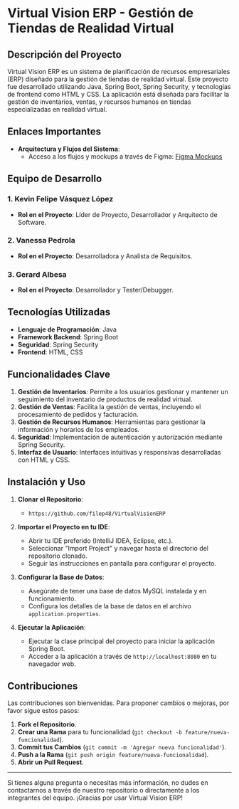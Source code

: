 # Virtual Vision ERP - Gestión de Tiendas de Realidad Virtual

## Descripción del Proyecto

Virtual Vision ERP es un sistema de planificación de recursos empresariales (ERP) diseñado para la gestión de tiendas de realidad virtual. Este proyecto fue desarrollado utilizando Java, Spring Boot, Spring Security, y tecnologías de frontend como HTML y CSS. La aplicación está diseñada para facilitar la gestión de inventarios, ventas, y recursos humanos en tiendas especializadas en realidad virtual.

## Enlaces Importantes

- **Arquitectura y Flujos del Sistema**:
  - Acceso a los flujos y mockups a través de Figma: [Figma Mockups](https://www.figma.com/file/xub2EfEQRXo7o9rB6e95oP/Mockups?type=design&node-id=1%3A2&mode=design&t=2J92FzY65ygON3qV-1)

## Equipo de Desarrollo

### 1. Kevin Felipe Vásquez López
- **Rol en el Proyecto**: Líder de Proyecto, Desarrollador y Arquitecto de Software.

### 2. Vanessa Pedrola
- **Rol en el Proyecto**: Desarrolladora y Analista de Requisitos.

### 3. Gerard Albesa
- **Rol en el Proyecto**: Desarrollador y Tester/Debugger.

## Tecnologías Utilizadas

- **Lenguaje de Programación**: Java
- **Framework Backend**: Spring Boot
- **Seguridad**: Spring Security
- **Frontend**: HTML, CSS

## Funcionalidades Clave

1. **Gestión de Inventarios**: Permite a los usuarios gestionar y mantener un seguimiento del inventario de productos de realidad virtual.
2. **Gestión de Ventas**: Facilita la gestión de ventas, incluyendo el procesamiento de pedidos y facturación.
3. **Gestión de Recursos Humanos**: Herramientas para gestionar la información y horarios de los empleados.
4. **Seguridad**: Implementación de autenticación y autorización mediante Spring Security.
5. **Interfaz de Usuario**: Interfaces intuitivas y responsivas desarrolladas con HTML y CSS.

## Instalación y Uso

1. **Clonar el Repositorio**:
   - `https://github.com/filep48/VirtualVisionERP`
2. **Importar el Proyecto en tu IDE**:
   - Abrir tu IDE preferido (IntelliJ IDEA, Eclipse, etc.).
   - Seleccionar "Import Project" y navegar hasta el directorio del repositorio clonado.
   - Seguir las instrucciones en pantalla para configurar el proyecto.

3. **Configurar la Base de Datos**:
   - Asegúrate de tener una base de datos MySQL instalada y en funcionamiento.
   - Configura los detalles de la base de datos en el archivo `application.properties`.

4. **Ejecutar la Aplicación**:
   - Ejecutar la clase principal del proyecto para iniciar la aplicación Spring Boot.
   - Acceder a la aplicación a través de `http://localhost:8080` en tu navegador web.

## Contribuciones

Las contribuciones son bienvenidas. Para proponer cambios o mejoras, por favor sigue estos pasos:

1. **Fork el Repositorio**.
2. **Crear una Rama** para tu funcionalidad (`git checkout -b feature/nueva-funcionalidad`).
3. **Commit tus Cambios** (`git commit -m 'Agregar nueva funcionalidad'`).
4. **Push a la Rama** (`git push origin feature/nueva-funcionalidad`).
5. **Abrir un Pull Request**.

---

Si tienes alguna pregunta o necesitas más información, no dudes en contactarnos a través de nuestro repositorio o directamente a los integrantes del equipo. ¡Gracias por usar Virtual Vision ERP!
